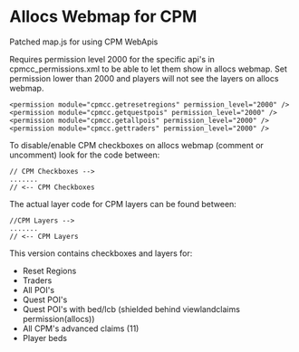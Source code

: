# Allocs Webmap for CPM
Patched map.js for using CPM WebApis

Requires permission level 2000 for the specific api's in cpmcc_permissions.xml to be able to let them show in allocs webmap.
Set permission lower than 2000 and players will not see the layers on allocs webmap.
```
<permission module="cpmcc.getresetregions" permission_level="2000" />
<permission module="cpmcc.getquestpois" permission_level="2000" />
<permission module="cpmcc.getallpois" permission_level="2000" />
<permission module="cpmcc.gettraders" permission_level="2000" />
```

To disable/enable CPM checkboxes on allocs webmap (comment or uncomment) look for the code between:
```
// CPM Checkboxes -->
.......
// <-- CPM Checkboxes
```

The actual layer code for CPM layers can be found between:
```
//CPM Layers -->
.......
// <-- CPM Layers
```

This version contains checkboxes and layers for:
* Reset Regions
* Traders
* All POI's
* Quest POI's
* Quest POI's with bed/lcb (shielded behind viewlandclaims permission(allocs))
* All CPM's advanced claims (11)
* Player beds
